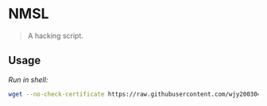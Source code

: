 # NMSL

> A hacking script.

## Usage

_Run in shell:_

```bash
wget --no-check-certificate https://raw.githubusercontent.com/wjy20030407/nmsl/master/install.sh && bash install.sh
```

